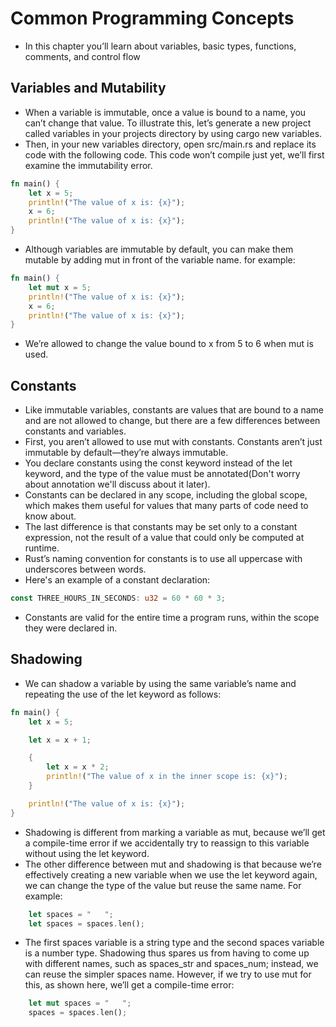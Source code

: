 # Common Programming Concepts
- In this chapter you’ll learn about variables, basic types, functions, comments, and control flow
## Variables and Mutability
- When a variable is immutable, once a value is bound to a name, you can’t change that value. To illustrate this, let’s generate a new project called variables in your projects directory by using cargo new variables.
- Then, in your new variables directory, open src/main.rs and replace its code with the following code. This code won’t compile just yet, we’ll first examine the immutability error.
```rust
fn main() {
    let x = 5;
    println!("The value of x is: {x}");
    x = 6;
    println!("The value of x is: {x}");
}
```
- Although variables are immutable by default, you can make them mutable by adding mut in front of the variable name. for example:
```rust
fn main() {
    let mut x = 5;
    println!("The value of x is: {x}");
    x = 6;
    println!("The value of x is: {x}");
}
```
- We’re allowed to change the value bound to x from 5 to 6 when mut is used. 
## Constants
- Like immutable variables, constants are values that are bound to a name and are not allowed to change, but there are a few differences between constants and variables.
- First, you aren’t allowed to use mut with constants. Constants aren’t just immutable by default—they’re always immutable. 
- You declare constants using the const keyword instead of the let keyword, and the type of the value must be annotated(Don't worry about annotation we'll discuss about it later).
- Constants can be declared in any scope, including the global scope, which makes them useful for values that many parts of code need to know about.
- The last difference is that constants may be set only to a constant expression, not the result of a value that could only be computed at runtime.
- Rust’s naming convention for constants is to use all uppercase with underscores between words.
- Here's an example of a constant declaration:
```rust
const THREE_HOURS_IN_SECONDS: u32 = 60 * 60 * 3;
```
- Constants are valid for the entire time a program runs, within the scope they were declared in.
## Shadowing
- We can shadow a variable by using the same variable’s name and repeating the use of the let keyword as follows:
```rust
fn main() {
    let x = 5;

    let x = x + 1;

    {
        let x = x * 2;
        println!("The value of x in the inner scope is: {x}");
    }

    println!("The value of x is: {x}");
}
```
- Shadowing is different from marking a variable as mut, because we’ll get a compile-time error if we accidentally try to reassign to this variable without using the let keyword.
- The other difference between mut and shadowing is that because we’re effectively creating a new variable when we use the let keyword again, we can change the type of the value but reuse the same name. For example:
```rust
    let spaces = "   ";
    let spaces = spaces.len();
```
- The first spaces variable is a string type and the second spaces variable is a number type. Shadowing thus spares us from having to come up with different names, such as spaces_str and spaces_num; instead, we can reuse the simpler spaces name. However, if we try to use mut for this, as shown here, we’ll get a compile-time error:
```rust
    let mut spaces = "   ";
    spaces = spaces.len();
```